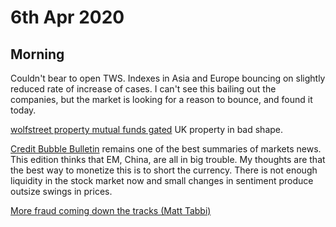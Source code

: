 # 6th Apr 2020

## Morning

Couldn't bear to open TWS. Indexes in Asia and Europe bouncing on slightly reduced rate of increase of cases. I can't see this bailing out the companies, but the market is looking for a reason to bounce, and found it today.

[wolfstreet property mutual funds gated](https://wolfstreet.com/2020/04/05/lockdown-hits-uk-commercial-real-estate-retail-landlords-their-investors-most-property-mutual-funds-suddenly-gated/) UK property in bad shape.

[Credit Bubble Bulletin](http://creditbubblebulletin.blogspot.com/2020/04/weekly-commentary-king-of-sovereign.html?utm_source=feedburner&utm_medium=email&utm_campaign=Feed%3A+blogspot%2FvOLVyH+%28++Credit+Bubble+Bulletin%29) remains one of the best summaries of markets news. This edition thinks that EM, China, are all in big trouble. My thoughts are that the best way to monetize this is to short the currency. There is not enough liquidity in the stock market now and small changes in sentiment produce outsize swings in prices.

[More fraud coming down the tracks \(Matt Tabbi\)](https://taibbi.substack.com/p/resetting-the-bomb)

